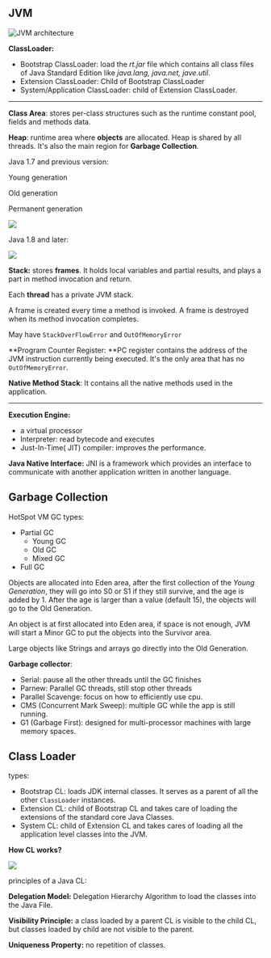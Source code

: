 ## JVM



![JVM architecture](https://static.javatpoint.com/images/jvm-architecture.png)

**ClassLoader:**

- Bootstrap ClassLoader: load the *rt.jar* file which contains all class files of Java Standard Edition like *java.lang, java.net, jave.util*.
- Extension ClassLoader: Child of Bootstrap ClassLoader
- System/Application ClassLoader: child of Extension ClassLoader.

---

**Class Area**: stores per-class structures such as the runtime constant pool, fields and methods data. 

**Heap**: runtime area where **objects** are allocated. Heap is shared by all threads. It's also the main region for **Garbage Collection**.

Java 1.7 and previous version:

Young generation

Old generation

Permanent generation

![](https://snailclimb.gitee.io/javaguide/docs/java/jvm/pictures/java%E5%86%85%E5%AD%98%E5%8C%BA%E5%9F%9F/JVM%E5%A0%86%E5%86%85%E5%AD%98%E7%BB%93%E6%9E%84-JDK7.png)

Java 1.8 and later: 

![](https://snailclimb.gitee.io/javaguide/docs/java/jvm/pictures/java%E5%86%85%E5%AD%98%E5%8C%BA%E5%9F%9F/JVM%E5%A0%86%E5%86%85%E5%AD%98%E7%BB%93%E6%9E%84-jdk8.png)

**Stack:** stores **frames**. It holds local variables and partial results, and plays a part in method invocation and return. 

Each **thread** has a private JVM stack. 

A frame is created every time a method is invoked. A frame is destroyed when its method invocation completes. 

May have `StackOverFlowError` and `OutOfMemoryError`

**Program Counter Register: **PC register contains the address of the JVM instruction currently being executed. It's the only area that has no `OutOfMemoryError`.

**Native Method Stack**: It contains all the native methods used in the application.

---

**Execution Engine:** 

- a virtual processor 
- Interpreter: read bytecode and executes
- Just-In-Time( JIT) compiler: improves the performance.

**Java Native Interface:** JNI is a framework which provides an interface to communicate with another application written in another language.

## Garbage Collection

HotSpot VM GC types:

- Partial GC
  - Young GC
  - Old GC
  - Mixed GC
- Full GC

Objects are allocated into Eden area, after the first collection of the *Young Generation*, they will go into S0 or S1 if they still survive, and the age is added by 1. After the age is larger than a value (default 15), the objects will go to the Old Generation.

An object is at first allocated into Eden area, if space is not enough, JVM will start a Minor GC to put the objects into the Survivor area. 

Large objects like Strings and arrays go directly into the Old Generation.

**Garbage collector**:

- Serial: pause all the other threads until the GC finishes
- Parnew: Parallel GC threads, still stop other threads
- Parallel Scavenge: focus on how to efficiently use cpu.
- CMS (Concurrent Mark Sweep):  multiple GC while the app is still running. 
- G1 (Garbage First): designed for multi-processor machines with large memory spaces. 

## Class Loader

types:

- Bootstrap CL: loads JDK internal classes. It serves as a parent of all the other `ClassLoader` instances.
- Extension CL: child of Bootstrap CL and takes care of loading the extensions of the standard core Java Classes.
- System CL: child of Extension CL and takes cares of loading all the application level classes into the JVM. 

**How CL works?** 

![](https://media.geeksforgeeks.org/wp-content/uploads/jvmclassloader.jpg)

principles of a Java CL:

**Delegation Model:** Delegation Hierarchy Algorithm to load the classes into the Java File. 

**Visibility Principle:** a class loaded by a parent CL is visible to the child CL, but classes loaded by child are not visible to the parent.

**Uniqueness Property:** no repetition of classes. 

